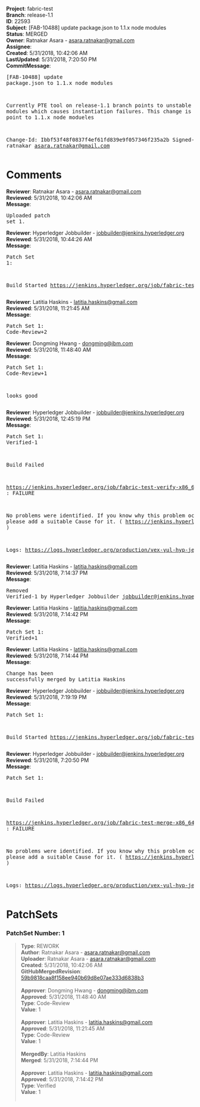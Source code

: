 <strong>Project</strong>: fabric-test<br><strong>Branch</strong>: release-1.1<br><strong>ID</strong>: 22593<br><strong>Subject</strong>: [FAB-10488] update package.json to 1.1.x node modules<br><strong>Status</strong>: MERGED<br><strong>Owner</strong>: Ratnakar Asara - asara.ratnakar@gmail.com<br><strong>Assignee</strong>:<br><strong>Created</strong>: 5/31/2018, 10:42:06 AM<br><strong>LastUpdated</strong>: 5/31/2018, 7:20:50 PM<br><strong>CommitMessage</strong>:<br><pre>[FAB-10488] update package.json to 1.1.x node modules

Currently PTE tool on release-1.1 branch points to unstable node
modules which causes instantiation failures. This change is to make
it point to 1.1.x node modueles

Change-Id: Ibbf53f48f0837f4ef61fd839e9f057346f235a2b
Signed-off-by: ratnakar <asara.ratnakar@gmail.com>
</pre><h1>Comments</h1><strong>Reviewer</strong>: Ratnakar Asara - asara.ratnakar@gmail.com<br><strong>Reviewed</strong>: 5/31/2018, 10:42:06 AM<br><strong>Message</strong>: <pre>Uploaded patch set 1.</pre><strong>Reviewer</strong>: Hyperledger Jobbuilder - jobbuilder@jenkins.hyperledger.org<br><strong>Reviewed</strong>: 5/31/2018, 10:44:26 AM<br><strong>Message</strong>: <pre>Patch Set 1:

Build Started https://jenkins.hyperledger.org/job/fabric-test-verify-x86_64/1336/</pre><strong>Reviewer</strong>: Latitia Haskins - latitia.haskins@gmail.com<br><strong>Reviewed</strong>: 5/31/2018, 11:21:45 AM<br><strong>Message</strong>: <pre>Patch Set 1: Code-Review+2</pre><strong>Reviewer</strong>: Dongming Hwang - dongming@ibm.com<br><strong>Reviewed</strong>: 5/31/2018, 11:48:40 AM<br><strong>Message</strong>: <pre>Patch Set 1: Code-Review+1

looks good</pre><strong>Reviewer</strong>: Hyperledger Jobbuilder - jobbuilder@jenkins.hyperledger.org<br><strong>Reviewed</strong>: 5/31/2018, 12:45:19 PM<br><strong>Message</strong>: <pre>Patch Set 1: Verified-1

Build Failed 

https://jenkins.hyperledger.org/job/fabric-test-verify-x86_64/1336/ : FAILURE

No problems were identified. If you know why this problem occurred, please add a suitable Cause for it. ( https://jenkins.hyperledger.org/job/fabric-test-verify-x86_64/1336/ )

Logs: https://logs.hyperledger.org/production/vex-yul-hyp-jenkins-3/fabric-test-verify-x86_64/1336</pre><strong>Reviewer</strong>: Latitia Haskins - latitia.haskins@gmail.com<br><strong>Reviewed</strong>: 5/31/2018, 7:14:37 PM<br><strong>Message</strong>: <pre>Removed Verified-1 by Hyperledger Jobbuilder <jobbuilder@jenkins.hyperledger.org>
</pre><strong>Reviewer</strong>: Latitia Haskins - latitia.haskins@gmail.com<br><strong>Reviewed</strong>: 5/31/2018, 7:14:42 PM<br><strong>Message</strong>: <pre>Patch Set 1: Verified+1</pre><strong>Reviewer</strong>: Latitia Haskins - latitia.haskins@gmail.com<br><strong>Reviewed</strong>: 5/31/2018, 7:14:44 PM<br><strong>Message</strong>: <pre>Change has been successfully merged by Latitia Haskins</pre><strong>Reviewer</strong>: Hyperledger Jobbuilder - jobbuilder@jenkins.hyperledger.org<br><strong>Reviewed</strong>: 5/31/2018, 7:19:19 PM<br><strong>Message</strong>: <pre>Patch Set 1:

Build Started https://jenkins.hyperledger.org/job/fabric-test-merge-x86_64/303/</pre><strong>Reviewer</strong>: Hyperledger Jobbuilder - jobbuilder@jenkins.hyperledger.org<br><strong>Reviewed</strong>: 5/31/2018, 7:20:50 PM<br><strong>Message</strong>: <pre>Patch Set 1:

Build Failed 

https://jenkins.hyperledger.org/job/fabric-test-merge-x86_64/303/ : FAILURE

No problems were identified. If you know why this problem occurred, please add a suitable Cause for it. ( https://jenkins.hyperledger.org/job/fabric-test-merge-x86_64/303/ )

Logs: https://logs.hyperledger.org/production/vex-yul-hyp-jenkins-3/fabric-test-merge-x86_64/303</pre><h1>PatchSets</h1><h3>PatchSet Number: 1</h3><blockquote><strong>Type</strong>: REWORK<br><strong>Author</strong>: Ratnakar Asara - asara.ratnakar@gmail.com<br><strong>Uploader</strong>: Ratnakar Asara - asara.ratnakar@gmail.com<br><strong>Created</strong>: 5/31/2018, 10:42:06 AM<br><strong>GitHubMergedRevision</strong>: [59b9818caa8f158ee940b69d8e07ae333d6838b3](https://github.com/hyperledger-gerrit-archive/fabric-test/commit/59b9818caa8f158ee940b69d8e07ae333d6838b3)<br><br><strong>Approver</strong>: Dongming Hwang - dongming@ibm.com<br><strong>Approved</strong>: 5/31/2018, 11:48:40 AM<br><strong>Type</strong>: Code-Review<br><strong>Value</strong>: 1<br><br><strong>Approver</strong>: Latitia Haskins - latitia.haskins@gmail.com<br><strong>Approved</strong>: 5/31/2018, 11:21:45 AM<br><strong>Type</strong>: Code-Review<br><strong>Value</strong>: 1<br><br><strong>MergedBy</strong>: Latitia Haskins<br><strong>Merged</strong>: 5/31/2018, 7:14:44 PM<br><br><strong>Approver</strong>: Latitia Haskins - latitia.haskins@gmail.com<br><strong>Approved</strong>: 5/31/2018, 7:14:42 PM<br><strong>Type</strong>: Verified<br><strong>Value</strong>: 1<br><br></blockquote>